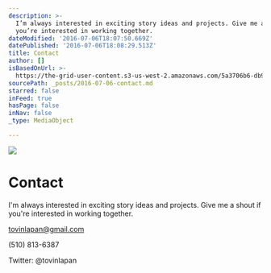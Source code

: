 ```yaml
---
description: >-
  I’m always interested in exciting story ideas and projects. Give me a shout if
  you’re interested in working together.
dateModified: '2016-07-06T18:07:50.669Z'
datePublished: '2016-07-06T18:08:29.513Z'
title: Contact
author: []
isBasedOnUrl: >-
  https://the-grid-user-content.s3-us-west-2.amazonaws.com/5a3706b6-db9c-4d54-b07f-0b2722fbc74a.jpg
sourcePath: _posts/2016-07-06-contact.md
starred: false
inFeed: true
hasPage: false
inNav: false
_type: MediaObject

---
```

![](https://imgflo.herokuapp.com/graph/vahj1ThiexotieMo/a168a1d11f79bacfc65f2ed20f09970f/croprotate.jpg?cropheight=1080&cropwidth=744&degrees=0&input=https%3A%2F%2Fthe-grid-user-content.s3-us-west-2.amazonaws.com%2F5a3706b6-db9c-4d54-b07f-0b2722fbc74a.jpg&x=168&y=0)

# Contact

I'm always interested in exciting story ideas and projects. Give me a shout if you're interested in working together.

tovinlapan@gmail.com

(510) 813-6387

Twitter: @tovinlapan